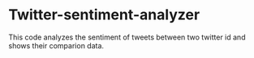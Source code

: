 # Twitter-sentiment-analyzer
This code analyzes the sentiment of tweets between two twitter id and shows their comparion data.
